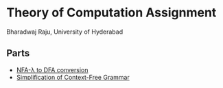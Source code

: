 # Theory of Computation Assignment

Bharadwaj Raju, University of Hyderabad

## Parts

  - [NFA-λ to DFA conversion](./nfa-conv/)
  - [Simplification of Context-Free Grammar](./cfg-simplify/)